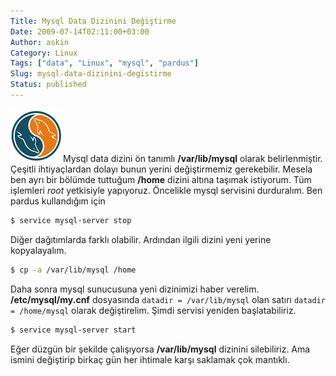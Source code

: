 ```yaml
---
Title: Mysql Data Dizinini Değiştirme
Date: 2009-07-14T02:11:00+03:00
Author: askin
Category: Linux
Tags: ["data", "Linux", "mysql", "pardus"]
Slug: mysql-data-dizinini-degistirme
Status: published
---
```


![Mysql](/uploads/2009/07/mysql.png "Mysql")Mysql data dizini ön tanımlı **/var/lib/mysql** olarak belirlenmiştir. Çeşitli ihtiyaçlardan dolayı bunun yerini değiştirmemiz gerekebilir. Mesela ben ayrı bir bölümde tuttuğum **/home** dizini altına taşımak istiyorum. Tüm işlemleri *root* yetkisiyle yapıyoruz. Öncelikle mysql servisini durduralım.
Ben pardus kullandığım için

```bash
$ service mysql-server stop
```

Diğer dağıtımlarda farklı olabilir.
Ardından ilgili dizini yeni yerine kopyalayalım.

```bash
$ cp -a /var/lib/mysql /home
```

Daha sonra mysql sunucusuna yeni dizinimizi haber verelim. **/etc/mysql/my.cnf** dosyasında
`datadir = /var/lib/mysql` olan satırı
`datadir = /home/mysql` olarak değiştirelim.
Şimdi servisi yeniden başlatabiliriz.

```bash
$ service mysql-server start
```

Eğer düzgün bir şekilde çalışıyorsa **/var/lib/mysql** dizinini silebiliriz. Ama ismini değiştirip birkaç gün her ihtimale karşı saklamak çok mantıklı.
